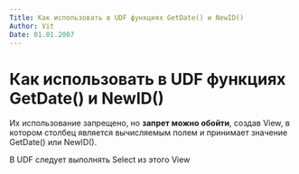 ```yaml
---
Title: Как использовать в UDF функциях GetDate() и NewID()
Author: Vit
Date: 01.01.2007
---
```



Как использовать в UDF функциях GetDate() и NewID()
===================================================

Их использование запрещено, но **запрет можно обойти**, создав View,
в котором столбец является вычисляемым полем и принимает значение GetDate() или
NewID().

В UDF следует выполнять Select из этого View
